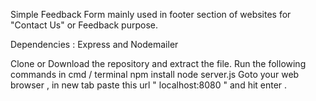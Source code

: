 Simple Feedback Form mainly used in footer section of websites for "Contact Us" or Feedback purpose.

Dependencies : Express and Nodemailer

Clone or Download the repository and extract the file.
Run the following commands in cmd / terminal
  npm install
  node server.js
Goto your web browser , in new tab paste this url " localhost:8080 " and hit enter .
